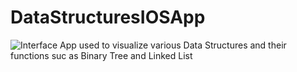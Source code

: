 # DataStructuresIOSApp
![Interface](https://user-images.githubusercontent.com/58897872/93853006-e90d1080-fc67-11ea-85eb-15efb817bee3.png)
App used to visualize various Data Structures and their functions
suc as Binary Tree and Linked List
